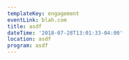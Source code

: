 ```yaml
---
templateKey: engagement
eventLink: blah.com
title: asdf
dateTime: '2018-07-28T13:01:33-04:00'
location: asdf
program: asdf
---
```


